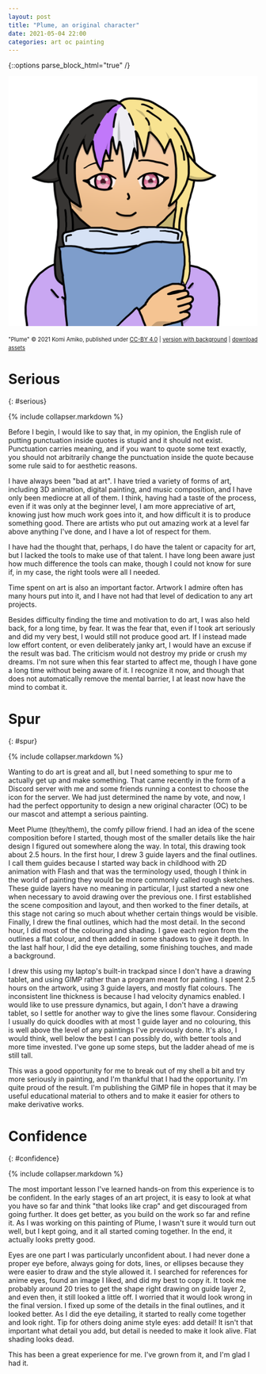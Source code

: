 ```yaml
---
layout: post
title: "Plume, an original character"
date: 2021-05-04 22:00
categories: art oc painting
---
```


{::options parse_block_html="true" /}

![A drawing of a person with hair in nonbinary flag colours, hugging a pillow.](/assets/plume-oc/2021-05-03-plume-icon-no-bg.png)

<span style="font-size:80%;">"Plume" © 2021 Komi Amiko, published under [CC-BY 4.0](https://creativecommons.org/licenses/by/4.0/) | [version with background](/assets/plume-oc/2021-05-03-plume-icon-bg.png) | [download assets](/assets/plume-oc/2021-05-03-plume-icon-source.tar.bz2)</span>

# Serious
{: #serious}

{% include collapser.markdown %}

<div>

Before I begin, I would like to say that, in my opinion, the English rule of putting punctuation inside quotes is stupid and it should not exist.
Punctuation carries meaning, and if you want to quote some text exactly, you should not arbitrarily change the punctuation inside the quote because some rule said to for aesthetic reasons.

I have always been "bad at art".
I have tried a variety of forms of art, including 3D animation, digital painting, and music composition, and I have only been mediocre at all of them.
I think, having had a taste of the process, even if it was only at the beginner level, I am more appreciative of art, knowing just how much work goes into it, and how difficult it is to produce something good.
There are artists who put out amazing work at a level far above anything I've done, and I have a lot of respect for them.

I have had the thought that, perhaps, I do have the talent or capacity for art, but I lacked the tools to make use of that talent.
I have long been aware just how much difference the tools can make, though I could not know for sure if, in my case, the right tools were all I needed.

Time spent on art is also an important factor.
Artwork I admire often has many hours put into it, and I have not had that level of dedication to any art projects.

Besides difficulty finding the time and motivation to do art, I was also held back, for a long time, by fear.
It was the fear that, even if I took art seriously and did my very best, I would still not produce good art.
If I instead made low effort content, or even deliberately janky art, I would have an excuse if the result was bad.
The criticism would not destroy my pride or crush my dreams.
I'm not sure when this fear started to affect me, though I have gone a long time without being aware of it.
I recognize it now, and though that does not automatically remove the mental barrier, I at least now have the mind to combat it.

</div>

# Spur
{: #spur}

{% include collapser.markdown %}

<div>

Wanting to do art is great and all, but I need something to spur me to actually get up and make something.
That came recently in the form of a Discord server with me and some friends running a contest to choose the icon for the server.
We had just determined the name by vote, and now, I had the perfect opportunity to design a new original character (OC) to be our mascot and attempt a serious painting.

Meet Plume (they/them), the comfy pillow friend.
I had an idea of the scene composition before I started, though most of the smaller details like the hair design I figured out somewhere along the way.
In total, this drawing took about 2.5 hours.
In the first hour, I drew 3 guide layers and the final outlines.
I call them guides because I started way back in childhood with 2D animation with Flash and that was the terminology used, though I think in the world of painting they would be more commonly called rough sketches.
These guide layers have no meaning in particular, I just started a new one when necessary to avoid drawing over the previous one.
I first established the scene composition and layout, and then worked to the finer details, at this stage not caring so much about whether certain things would be visible.
Finally, I drew the final outlines, which had the most detail.
In the second hour, I did most of the colouring and shading.
I gave each region from the outlines a flat colour, and then added in some shadows to give it depth.
In the last half hour, I did the eye detailing, some finishing touches, and made a background.

I drew this using my laptop's built-in trackpad since I don't have a drawing tablet, and using GIMP rather than a program meant for painting.
I spent 2.5 hours on the artwork, using 3 guide layers, and mostly flat colours.
The inconsistent line thickness is because I had velocity dynamics enabled.
I would like to use pressure dynamics, but again, I don't have a drawing tablet, so I settle for another way to give the lines some flavour.
Considering I usually do quick doodles with at most 1 guide layer and no colouring, this is well above the level of any paintings I've previously done.
It's also, I would think, well below the best I can possibly do, with better tools and more time invested.
I've gone up some steps, but the ladder ahead of me is still tall.

This was a good opportunity for me to break out of my shell a bit and try more seriously in painting, and I'm thankful that I had the opportunity.
I'm quite proud of the result.
I'm publishing the GIMP file in hopes that it may be useful educational material to others and to make it easier for others to make derivative works.

</div>

# Confidence
{: #confidence}

{% include collapser.markdown %}

<div>

The most important lesson I've learned hands-on from this experience is to be confident.
In the early stages of an art project, it is easy to look at what you have so far and think "that looks like crap" and get discouraged from going further.
It does get better, as you build on the work so far and refine it.
As I was working on this painting of Plume, I wasn't sure it would turn out well, but I kept going, and it all started coming together.
In the end, it actually looks pretty good.

Eyes are one part I was particularly unconfident about.
I had never done a proper eye before, always going for dots, lines, or ellipses because they were easier to draw and the style allowed it.
I searched for references for anime eyes, found an image I liked, and did my best to copy it.
It took me probably around 20 tries to get the shape right drawing on guide layer 2, and even then, it still looked a little off.
I worried that it would look wrong in the final version.
I fixed up some of the details in the final outlines, and it looked better.
As I did the eye detailing, it started to really come together and look right.
Tip for others doing anime style eyes: add detail!
It isn't that important what detail you add, but detail is needed to make it look alive.
Flat shading looks dead.

This has been a great experience for me.
I've grown from it, and I'm glad I had it.

</div>

